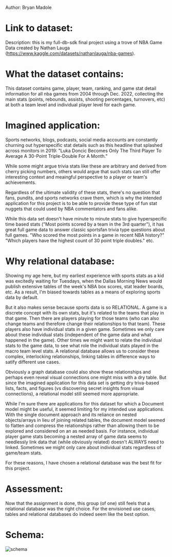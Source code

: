 Author: Bryan Madole

# Link to dataset:

Description: this is my full-db-sdk final project using a trove of NBA Game Data created by Nathan Lauga (https://www.kaggle.com/datasets/nathanlauga/nba-games).

# What the dataset contains:

This dataset contains game, player, team, ranking, and game stat detail information for all nba games from 2004 through Dec. 2022, collecting the main stats (points, rebounds, assists, shooting percentages, turnovers, etc) at both a team level and individual player level for each game.

# Imagined application:

Sports networks, blogs, podcasts, social media accounts are constantly churning out hyperspecific stat details such as this headline that splashed across monitors in 2019: "Luka Doncic Becomes Only The Third Player To Average A 30-Point Triple-Double For A Month."

While some might argue trivia stats like these are arbitrary and derived from cherry picking numbers, others would argue that such stats can still offer interesting context and meaingful perspective to a player or team's achievements.

Regardless of the ultimate validity of these stats, there's no question that fans, pundits, and sports networks crave them, which is why the intended application for this project is to be able to provide these type of fun stat nuggets that could used by NBA commentators and fans alike.

While this data set doesn't have minute to minute stats to give hyperspecific time based stats ("Most points scored by a team in the 3rd quarter"), it has great full game data to answer classic sportsfan trivia type questions about full games. "Who scored the most points in a game in recent NBA history?" "Which players have the highest count of 30 point triple doubles." etc.

# Why relational database:

Showing my age here, but my earliest experience with sports stats as a kid was excitedly waiting for Tuesdays, when the Dallas Morning News would publish extensive tables of the week's NBA box scores, stat leader boards, etc. As a result, I'm biased towards tables as a means of exploring sports data by default.

But it also makes sense because sports data is so RELATIONAL. A game is a discrete concept with its own stats, but it's related to the teams that play in that game. Then there are players playing for those teams (who can also change teams and therefore change their relationships to that team). These players also have individual stats in a given game. Sometimes we only care about these individual stats (independent of the game data and what happened in the game). Other times we might want to relate the individual stats to the game data, to see what role the individual stats played in the macro team level stats. A relational database allows us to consider these complex, interlocking relationships, linking tables in difference ways to satify different use cases.

Obviously a graph database could also show these relationships and perhaps even reveal visual connections one might miss with a dry table. But since the imagined application for this data set is getting dry triva-based lists, facts, and figures (vs discovering secret insights from visual connections), a relational model still seemed more appropriate.

While I'm sure there are applications for this dataset for which a Document model might be useful, it seemed limiting for my intended use applications. With the single document approach and its reliance on nested objects/arrays in lieu of joining related tables, the document model seemed to flatten and compress the relationships rather than allowing them to be explored and considered on an as needed basis. For instance, individual player game stats becoming a nested array of game data seems to needlessly link data that (while obviously related) doesn't ALWAYS need to linked. Sometimes we might only care about individual stats regardless of game/team stats.

For these reasons, I have chosen a relational database was the best fit for this project.

# Assessment:

Now that the assignment is done, this group (of one) still feels that a relational database was the right choice. For the  envisioned use cases, tables and relational databases do indeed seem like the best option.

# Schema:

![schema](schema.png)
